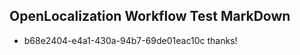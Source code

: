 ## OpenLocalization Workflow Test MarkDown
* b68e2404-e4a1-430a-94b7-69de01eac10c thanks!

<!--HONumber=Jul16_HO2-->


